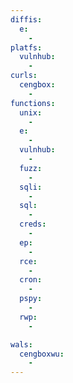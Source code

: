 ```yaml
---
diffis:
  e:
    -
platfs:
  vulnhub:
    -
curls:
  cengbox:
    -
functions:
  unix:
    -
  e:
    -
  vulnhub:
    -
  fuzz:
    -
  sqli:
    -
  sql:
    -
  creds:
    -
  ep:
    -
  rce:
    -
  cron:
    -
  pspy:
    -
  rwp:
    -

wals:
  cengboxwu:
    -
---
```


